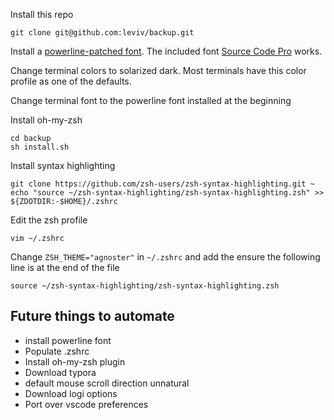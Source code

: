 Install this repo

```
git clone git@github.com:leviv/backup.git
```

Install a [powerline-patched font](https://github.com/powerline/fonts). The included font [Source Code Pro](https://github.com/powerline/fonts/blob/master/SourceCodePro/Source%20Code%20Pro%20for%20Powerline.otf) works.

Change terminal colors to solarized dark. Most terminals have this color profile as one of the defaults.

Change terminal font to the powerline font installed at the beginning

Install oh-my-zsh

```
cd backup
sh install.sh
```

Install syntax highlighting

```
git clone https://github.com/zsh-users/zsh-syntax-highlighting.git ~
echo "source ~/zsh-syntax-highlighting/zsh-syntax-highlighting.zsh" >> ${ZDOTDIR:-$HOME}/.zshrc
```

Edit the zsh profile

```
vim ~/.zshrc
```

Change `ZSH_THEME="agnoster"` in `~/.zshrc` and add the ensure the following line is at the end of the file

```
source ~/zsh-syntax-highlighting/zsh-syntax-highlighting.zsh
```

## Future things to automate

- install powerline font
- Populate .zshrc
- Install oh-my-zsh plugin
- Download typora
- default mouse scroll direction unnatural
- Download logi options
- Port over vscode preferences
